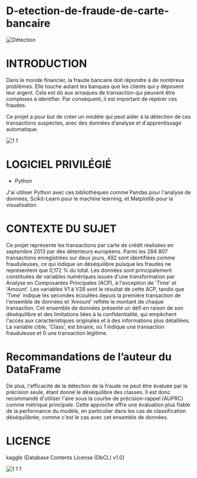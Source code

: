 # D-etection-de-fraude-de-carte-bancaire

![Détection](https://github.com/MarvinLaurac/D-tection-de-fraude-de-carte-bancaire/assets/152433361/04bec3e6-ae4d-4e4a-902c-b1342e376712)

# INTRODUCTION
Dans le monde financier, la fraude bancaire doit répondre à de nombreux problèmes. Elle touche autant les banques que les clients qui y déposent leur argent. Cela est dû aux arnaques de transaction qui peuvent être complexes à identifier. Par conséquent, il est important de repérer ces fraudes.

Ce projet a pour but de créer un modèle qui peut aider à la détection de ces transactions suspectes, avec des données d’analyse et d'apprentissage automatique.

![1 1](https://github.com/MarvinLaurac/D-tection-de-fraude-de-carte-bancaire/assets/152433361/abc83961-2d8d-4c0d-99d7-2dedbb7ade74)

# LOGICIEL PRIVILÉGIÉ
  - Python

J'ai utiliser  Python avec ces bibliothèques comme Pandas pour l'analyse de données, Scikit-Learn pour le machine learning, et Matplotlib pour la visualisation.

# CONTEXTE DU SUJET
Ce projet représente les transactions par carte de crédit réalisées en septembre 2013 par des détenteurs européens. Parmi les 284 807 transactions enregistrées sur deux jours, 492 sont identifiées comme frauduleuses, ce qui indique un déséquilibre puisque les fraudes ne représentent que 0,172 % du total. Les données sont principalement constituées de variables numériques issues d'une transformation par Analyse en Composantes Principales (ACP), à l'exception de 'Time' et 'Amount'. Les variables V1 à V28 sont le résultat de cette ACP, tandis que 'Time' indique les secondes écoulées depuis la première transaction de l'ensemble de données et 'Amount' reflète le montant de chaque transaction. Cet ensemble de données présente un défi en raison de son déséquilibre et des limitations liées à la confidentialité, qui empêchent l'accès aux caractéristiques originales et à des informations plus détaillées. La variable cible, 'Class', est binaire, où 1 indique une transaction frauduleuse et 0 une transaction légitime.

# Recommandations de l’auteur du DataFrame
De plus, l'efficacité de la détection de la fraude ne peut être évaluée par la précision seule, étant donné le déséquilibre des classes. Il est donc recommandé d'utiliser l'aire sous la courbe de précision-rappel (AUPRC) comme métrique principale. Cette approche offre une évaluation plus fiable de la performance du modèle, en particulier dans les cas de classification déséquilibrée, comme c'est le cas avec cet ensemble de données.

# LICENCE
kaggle (Database Contents License (DbCL) v1.0)

![1 1 1](https://github.com/MarvinLaurac/D-tection-de-fraude-de-carte-bancaire/assets/152433361/b9512f96-d5a9-40bf-9488-4ee32c51f5cd)


